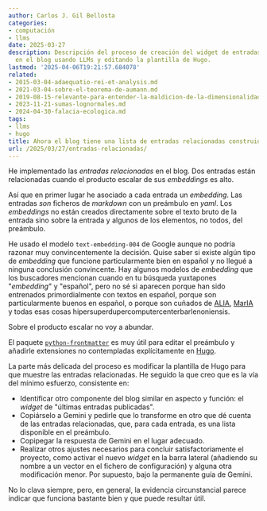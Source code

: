```yaml
---
author: Carlos J. Gil Bellosta
categories:
- computación
- llms
date: 2025-03-27
description: Descripción del proceso de creación del widget de entradas relacionadas
  en el blog usando LLMs y editando la plantilla de Hugo.
lastmod: '2025-04-06T19:21:57.684078'
related:
- 2015-03-04-adaequatio-rei-et-analysis.md
- 2021-03-04-sobre-el-teorema-de-aumann.md
- 2019-08-15-relevante-para-entender-la-maldicion-de-la-dimensionalidad.md
- 2023-11-21-sumas-lognormales.md
- 2024-04-30-falacia-ecologica.md
tags:
- llms
- hugo
title: Ahora el blog tiene una lista de entradas relacionadas construida usando LLMs
url: /2025/03/27/entradas-relacionadas/
---
```


He implementado las _entradas relacionadas_ en el blog. Dos entradas están relacionadas cuando el producto escalar de sus _embeddings_ es alto.

Así que en primer lugar he asociado a cada entrada un _embedding_. Las entradas _son_ ficheros de _markdown_ con un preámbulo en _yaml_. Los _embeddings_ no están creados directamente sobre el texto bruto de la entrada sino sobre la entrada y algunos de los elementos, no todos, del preámbulo.

He usado el modelo `text-embedding-004` de Google aunque no podría razonar muy convincentemente la decisión. Quise saber si existe algún tipo de _embedding_ que funcione particularmente bien en español y no llegué a ninguna conclusión convincente. Hay algunos modelos de _embedding_ que los buscadores mencionan cuando en tu búsqueda yuxtapones "_embedding_" y "español", pero no sé si aparecen porque han sido entrenados primordialmente con textos en español, porque son particularmente buenos en español, o porque son cuñados de [ALIA](https://alia.gob.es/), [MarIA](https://www.bsc.es/es/noticias/noticias-del-bsc/el-primer-sistema-masivo-de-inteligencia-artificial-de-la-lengua-espa%C3%B1ola-maria-empieza-resumir-y) y todas esas cosas hipersuperdupercomputercenterbarlenoniensis.

Sobre el producto escalar no voy a abundar.

El paquete [`python-frontmatter`](https://pypi.org/project/python-frontmatter/) es muy útil para editar el preámbulo y añadirle extensiones no contempladas explícitamente en [Hugo](https://gohugo.io/).

La parte más delicada del proceso es modificar la plantilla de Hugo para que muestre las entradas relacionadas. He seguido la que creo que es la vía del mínimo esfuerzo, consistente en:
- Identificar otro componente del blog similar en aspecto y función: el _widget_ de "últimas entradas publicadas".
- Copiárselo a Gemini y pedirle que lo transforme en otro que dé cuenta de las entradas relacionadas, que, para cada entrada, es una lista disponible en el preámbulo.
- Copipegar la respuesta de Gemini en el lugar adecuado.
- Realizar otros ajustes necesarios para concluir satisfactoriamente el proyecto, como activar el nuevo _widget_ en la barra lateral (añadiendo su nombre a un vector en el fichero de configuración) y alguna otra modificación menor. Por supuesto, bajo la permanente guía de Gemini.

No lo clava siempre, pero, en general, la evidencia circunstancial parece indicar que funciona bastante bien y que puede resultar útil.
